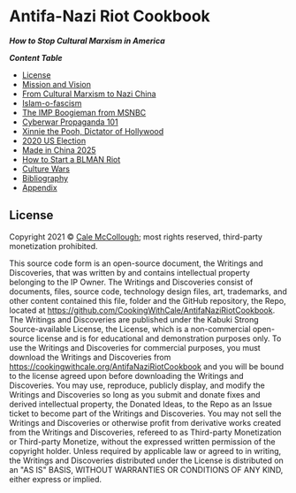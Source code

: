 # Antifa-Nazi Riot Cookbook

***How to Stop Cultural Marxism in America***

***Content Table***

* [License](./License.md)
* [Mission and Vision](./MissionAndVision.md)
* [From Cultural Marxism to Nazi China](./FromCulturalMarxismToNaziChina)
* [Islam-o-fascism](./IslamOFascism)
* [The IMP Boogieman from MSNBC](./ImpBoogieManFromMSNBC)
* [Cyberwar Propaganda 101](./CyberwarPropganda101)
* [Xinnie the Pooh, Dictator of Hollywood](./XinnieThePoohDictatorOfHollywood)
* [2020 US Election](./2020USElection)
* [Made in China 2025](./MadeInChina2025)
* [How to Start a BLMAN Riot](./HowToStartABLMANRiot)
* [Culture Wars](./CultureWars)
* [Bibliography](./Bibliography)
* [Appendix](./Appendix)

## License

Copyright 2021 © [Cale McCollough](https://cookingwithcale.org); most rights reserved, third-party monetization prohibited.

This source code form is an open-source document, the Writings and Discoveries, that was written by and contains intellectual property belonging to the IP Owner. The Writings and Discoveries consist of documents, files, source code, technology design files, art, trademarks, and other content contained this file, folder and the GitHub repository, the Repo, located at <https://github.com/CookingWithCale/AntifaNaziRiotCookbook>. The Writings and Discoveries are published under the Kabuki Strong Source-available License, the License, which is a non-commercial open-source license and is for educational and demonstration purposes only. To use the Writings and Discoveries for commercial purposes, you must download the Writings and Discoveries from <https://cookingwithcale.org/AntifaNaziRiotCookbook> and you will be bound to the license agreed upon before downloading the Writings and Discoveries. You may use, reproduce, publicly display, and modify the Writings and Discoveries so long as you submit and donate fixes and derived intellectual property, the Donated Ideas, to the Repo as an Issue ticket to become part of the Writings and Discoveries. You may not sell the Writings and Discoveries or otherwise profit from derivative works created from the Writings and Discoveries, refereed to as Third-party Monetization or Third-party Monetize, without the expressed written permission of the copyright holder. Unless required by applicable law or agreed to in writing, the Writings and Discoveries distributed under the License is distributed on an "AS IS" BASIS, WITHOUT WARRANTIES OR CONDITIONS OF ANY KIND, either express or implied.
